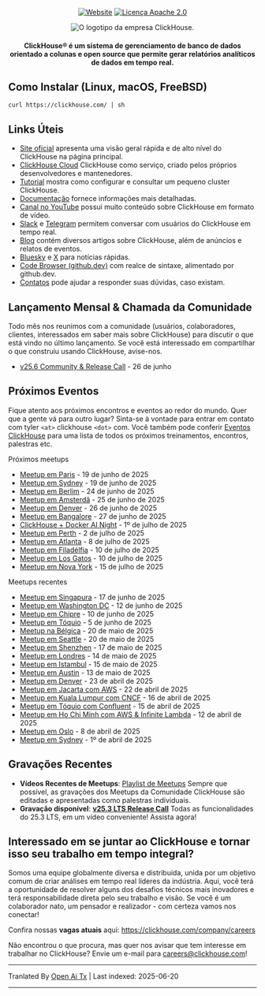 <div align=center>

[![Website](https://img.shields.io/website?up_message=AVAILABLE&down_message=DOWN&url=https%3A%2F%2Fclickhouse.com&style=for-the-badge)](https://clickhouse.com)
[![Licença Apache 2.0](https://img.shields.io/badge/license-Apache%202.0-blueviolet?style=for-the-badge)](https://www.apache.org/licenses/LICENSE-2.0)

<picture align=center>
    <source media="(prefers-color-scheme: dark)" srcset="https://github.com/ClickHouse/clickhouse-docs/assets/9611008/4ef9c104-2d3f-4646-b186-507358d2fe28">
    <source media="(prefers-color-scheme: light)" srcset="https://github.com/ClickHouse/clickhouse-docs/assets/9611008/b001dc7b-5a45-4dcd-9275-e03beb7f9177">
    <img alt="O logotipo da empresa ClickHouse." src="https://github.com/ClickHouse/clickhouse-docs/assets/9611008/b001dc7b-5a45-4dcd-9275-e03beb7f9177">
</picture>

<h4>ClickHouse® é um sistema de gerenciamento de banco de dados orientado a colunas e open source que permite gerar relatórios analíticos de dados em tempo real.</h4>

</div>

## Como Instalar (Linux, macOS, FreeBSD)

```
curl https://clickhouse.com/ | sh
```

## Links Úteis

* [Site oficial](https://clickhouse.com/) apresenta uma visão geral rápida e de alto nível do ClickHouse na página principal.
* [ClickHouse Cloud](https://clickhouse.cloud) ClickHouse como serviço, criado pelos próprios desenvolvedores e mantenedores.
* [Tutorial](https://clickhouse.com/docs/getting_started/tutorial/) mostra como configurar e consultar um pequeno cluster ClickHouse.
* [Documentação](https://clickhouse.com/docs/) fornece informações mais detalhadas.
* [Canal no YouTube](https://www.youtube.com/c/ClickHouseDB) possui muito conteúdo sobre ClickHouse em formato de vídeo.
* [Slack](https://clickhouse.com/slack) e [Telegram](https://telegram.me/clickhouse_en) permitem conversar com usuários do ClickHouse em tempo real.
* [Blog](https://clickhouse.com/blog/) contém diversos artigos sobre ClickHouse, além de anúncios e relatos de eventos.
* [Bluesky](https://bsky.app/profile/clickhouse.com) e [X](https://x.com/ClickHouseDB) para notícias rápidas.
* [Code Browser (github.dev)](https://github.dev/ClickHouse/ClickHouse) com realce de sintaxe, alimentado por github.dev.
* [Contatos](https://clickhouse.com/company/contact) pode ajudar a responder suas dúvidas, caso existam.

## Lançamento Mensal & Chamada da Comunidade

Todo mês nos reunimos com a comunidade (usuários, colaboradores, clientes, interessados em saber mais sobre ClickHouse) para discutir o que está vindo no último lançamento.
Se você está interessado em compartilhar o que construiu usando ClickHouse, avise-nos.

* [v25.6 Community & Release Call](https://clickhouse.com/company/events/v25-6-community-release-call) - 26 de junho

## Próximos Eventos

Fique atento aos próximos encontros e eventos ao redor do mundo.
Quer que a gente vá para outro lugar?
Sinta-se à vontade para entrar em contato com tyler `<at>` clickhouse `<dot>` com.
Você também pode conferir [Eventos ClickHouse](https://clickhouse.com/company/news-events) para uma lista de todos os próximos treinamentos, encontros, palestras etc.

Próximos meetups
* [Meetup em Paris](https://www.meetup.com/clickhouse-france-user-group/events/308053030/) - 19 de junho de 2025
* [Meetup em Sydney](https://www.meetup.com/clickhouse-australia-user-group/events/308248552/) - 19 de junho de 2025
* [Meetup em Berlim](https://www.meetup.com/clickhouse-berlin-user-group/events/307866586/) - 24 de junho de 2025
* [Meetup em Amsterdã](https://www.meetup.com/clickhouse-netherlands-user-group/events/308053051/) - 25 de junho de 2025
* [Meetup em Denver](https://lu.ma/j7qm8o6i) - 26 de junho de 2025
* [Meetup em Bangalore](https://www.meetup.com/clickhouse-bangalore-user-group/events/308323519/) - 27 de junho de 2025
* [ClickHouse + Docker AI Night](https://lu.ma/g9nhgnlh) - 1º de julho de 2025
* [Meetup em Perth](https://www.meetup.com/clickhouse-perth-user-group/events/308421971/) - 2 de julho de 2025
* [Meetup em Atlanta](https://www.meetup.com/clickhouse-atlanta-meetup-group/events/307627590/) - 8 de julho de 2025
* [Meetup em Filadélfia](https://www.meetup.com/clickhouse-philadelphia-user-group/events/308333554/) - 10 de julho de 2025
* [Meetup em Los Gatos](https://www.meetup.com/clickhouse-silicon-valley-meetup-group/events/308546075) - 10 de julho de 2025
* [Meetup em Nova York](https://www.meetup.com/clickhouse-new-york-user-group/events/307627675/) - 15 de julho de 2025


Meetups recentes
* [Meetup em Singapura](https://www.meetup.com/clickhouse-cyprus-user-group/events/307819236) - 17 de junho de 2025
* [Meetup em Washington DC](https://www.meetup.com/clickhouse-dc-user-group/events/307622954/) - 12 de junho de 2025
* [Meetup em Chipre](https://www.meetup.com/clickhouse-cyprus-user-group/events/307819236) - 10 de junho de 2025
* [Meetup em Tóquio](https://www.meetup.com/clickhouse-tokyo-user-group/events/307689645/) - 5 de junho de 2025
* [Meetup na Bélgica](https://www.meetup.com/clickhouse-belgium-user-group/events/307818346/) - 20 de maio de 2025
* [Meetup em Seattle](https://www.meetup.com/clickhouse-seattle-user-group/events/307622716/) - 20 de maio de 2025
* [Meetup em Shenzhen](https://www.huodongxing.com/event/7803892350511) - 17 de maio de 2025
* [Meetup em Londres](https://www.meetup.com/clickhouse-london-user-group/events/306047172/) - 14 de maio de 2025
* [Meetup em Istambul](https://www.meetup.com/clickhouse-turkiye-meetup-group/events/306978337/) - 15 de maio de 2025
* [Meetup em Austin](https://www.meetup.com/clickhouse-austin-user-group/events/307289908) - 13 de maio de 2025
* [Meetup em Denver](https://www.meetup.com/clickhouse-denver-user-group/events/306934991/) - 23 de abril de 2025
* [Meetup em Jacarta com AWS](https://www.meetup.com/clickhouse-indonesia-user-group/events/306973747/) - 22 de abril de 2025
* [Meetup em Kuala Lumpur com CNCF](https://www.meetup.com/clickhouse-malaysia-meetup-group/events/306697678/) - 16 de abril de 2025
* [Meetup em Tóquio com Confluent](https://www.meetup.com/clickhouse-tokyo-user-group/events/306832118/) - 15 de abril de 2025
* [Meetup em Ho Chi Minh com AWS & Infinite Lambda](https://www.meetup.com/clickhouse-vietnam-meetup-group/events/306810105/) - 12 de abril de 2025
* [Meetup em Oslo](https://www.meetup.com/open-source-real-time-data-warehouse-real-time-analytics/events/306414327/) - 8 de abril de 2025
* [Meetup em Sydney](https://www.meetup.com/clickhouse-australia-user-group/events/306549810/) - 1º de abril de 2025





## Gravações Recentes

* **Vídeos Recentes de Meetups**: [Playlist de Meetups](https://www.youtube.com/playlist?list=PL0Z2YDlm0b3iNDUzpY1S3L_iV4nARda_U) Sempre que possível, as gravações dos Meetups da Comunidade ClickHouse são editadas e apresentadas como palestras individuais.
* **Gravação disponível**: [**v25.3 LTS Release Call**](https://www.youtube.com/watch?v=iCKEzp0_Z2Q) Todas as funcionalidades do 25.3 LTS, em um vídeo conveniente! Assista agora!

 ## Interessado em se juntar ao ClickHouse e tornar isso seu trabalho em tempo integral?

Somos uma equipe globalmente diversa e distribuída, unida por um objetivo comum de criar análises em tempo real líderes da indústria.
Aqui, você terá a oportunidade de resolver alguns dos desafios técnicos mais inovadores e terá responsabilidade direta pelo seu trabalho e visão.
Se você é um colaborador nato, um pensador e realizador - com certeza vamos nos conectar!

Confira nossas **vagas atuais** aqui: https://clickhouse.com/company/careers

Não encontrou o que procura, mas quer nos avisar que tem interesse em trabalhar no ClickHouse?
Envie um e-mail para careers@clickhouse.com!

---

Tranlated By [Open Ai Tx](https://github.com/OpenAiTx/OpenAiTx) | Last indexed: 2025-06-20

---